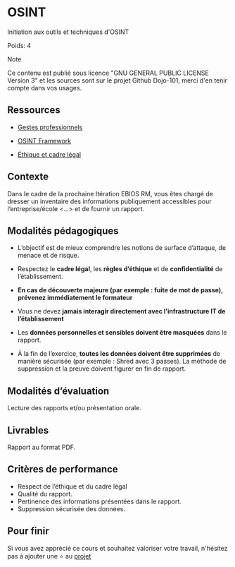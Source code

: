 # OSINT

Initiation aux outils et techniques d'OSINT

Poids: 4 

> [!NOTE] 
> Ce contenu est publié sous licence "GNU GENERAL PUBLIC LICENSE Version 3" et les sources sont sur le projet Github Dojo-101, merci d'en tenir compte dans vos usages.


## Ressources

* [Gestes professionnels](https://github.com/Aif4thah/Dojo-101)

* [OSINT Framework](https://osintframework.com/)

* [Éthique et cadre légal](https://github.com/Aif4thah/Dojo-101/blob/main/CODE_OF_CONDUCT.md)


## Contexte

Dans le cadre de la prochaine Itération EBIOS RM, vous êtes chargé de dresser un inventaire des informations publiquement accessibles pour l’entreprise/école <…> et de fournir un rapport.

## Modalités pédagogiques

* L’objectif est de mieux comprendre les notions de surface d’attaque, de menace et de risque.

* Respectez le **cadre légal**, les **règles d’éthique** et de **confidentialité** de l’établissement.

* **En cas de découverte majeure (par exemple : fuite de mot de passe), prévenez immédiatement le formateur**

* Vous ne devez **jamais interagir directement avec l’infrastructure IT de l’établissement**

* Les **données personnelles et sensibles doivent être masquées** dans le rapport.

* À la fin de l’exercice, **toutes les données doivent être supprimées** de manière sécurisée (par exemple : Shred avec 3 passes). La méthode de suppression et la preuve doivent figurer en fin de rapport.

## Modalités d’évaluation

 Lecture des rapports et/ou présentation orale.

## Livrables

 Rapport au format PDF.

## Critères de performance

* Respect de l’éthique et du cadre légal
* Qualité du rapport.
* Pertinence des informations présentées dans le rapport.
* Suppression sécurisée des données.

## Pour finir

Si vous avez apprécié ce cours et souhaitez valoriser votre travail, n'hésitez pas à ajouter une ⭐ au [projet](https://github.com/Aif4thah/Dojo-101)